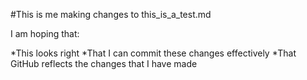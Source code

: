 #This is me making changes to this_is_a_test.md

I am hoping that:

*This looks right
*That I can commit these changes effectively
*That GitHub reflects the changes that I have made